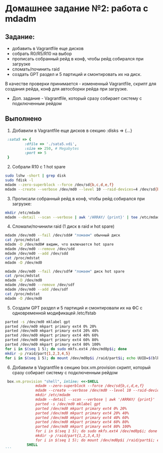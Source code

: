 # **Домашнее задание №2: работа с mdadm**

## **Задание:**
- добавить в Vagrantfile еще дисков
- собрать R0/R5/R10 на выбор
- прописать собранный рейд в конф, чтобы рейд собирался при загрузке
- сломать/починить raid
- создать GPT раздел и 5 партиций и смонтировать их на диск.

В качестве проверки принимается - измененный Vagrantfile, скрипт для
создания рейда, конф для автосборки рейда при загрузке.

* Доп. задание - Vagrantfile, который сразу собирает систему с подключенным
рейдом

## **Выполнено**

1. Добавили в Vagrantfile еще дисков в секцию  :disks => {...}
```ruby
 :sata5 => {
         :dfile => './sata5.vdi',
         :size => 250, # Megabytes
         :port => 5
 }
```

2. Собрали R10 с 1 hot spare
```bash
sudo lshw -short | grep disk
sudo fdisk -l
mdadm --zero-superblock --force /dev/sd{b,c,d,e,f}
mdadm --create --verbose /dev/md0 --level 10 --raid-devices=4 /dev/sd{b,c,d,e} --spare-devices=1 /dev/sdf
```
3. Прописали собранный рейд в конф, чтобы рейд собирался при загрузке:
```bash
mkdir /etc/mdadm
mdadm --detail --scan --verbose | awk '/ARRAY/ {print}' | tee /etc/mdadm/mdadm.conf
```

4. Сломали/починили raid (1 диск в raid и hot spare)
```bash
mdadm /dev/md0 --fail /dev/sdd# "ломаем" обычный диск
cat /proc/mdstat
mdadm -D /dev/md0# видим, что включается hot spare
mdadm /dev/md0 --remove /dev/sdd
mdadm /dev/md0 --add /dev/sdd
cat /proc/mdstat
mdadm -D /dev/md0

mdadm /dev/md0 --fail /dev/sdf# "ломаем" диск hot spare
cat /proc/mdstat
mdadm -D /dev/md0
mdadm /dev/md0 --remove /dev/sdf
mdadm /dev/md0 --add /dev/sdf
cat /proc/mdstat
mdadm -D /dev/md0
```

5. Создали GPT раздел и 5 партиций и смонтировали их на ФС с одновременной модификацей /etc/fstab
```bash
parted -s /dev/md0 mklabel gpt
parted /dev/md0 mkpart primary ext4 0% 20%
parted /dev/md0 mkpart primary ext4 20% 40%
parted /dev/md0 mkpart primary ext4 40% 60%
parted /dev/md0 mkpart primary ext4 60% 80%
parted /dev/md0 mkpart primary ext4 80% 100%
for i in $(seq 1 5); do sudo mkfs.ext4 /dev/md0p$i; done
mkdir -p /raid/part{1,2,3,4,5}
for i in $(seq 1 5); do mount /dev/md0p$i /raid/part$i; echo UUID=$(blkid -o value -s UUID /dev/md0p$i) /raid/part$i ext4 defaults 0 2 >> /etc/fstab; done
```
                                           
6. Добавили в Vagrantfile в секцию  box.vm.provision скрипт, который сразу собирает систему с подключенным рейдом
`````ruby
 box.vm.provision "shell", inline: <<-SHELL
              mdadm --zero-superblock --force /dev/sd{b,c,d,e,f}
              mdadm --create --verbose /dev/md0 --level 10 --raid-devices=4 /dev/sd{b,c,d,e} --spare-devices=1 /dev/sdf
              mkdir /etc/mdadm
              mdadm --detail --scan --verbose | awk '/ARRAY/ {print}' | tee /etc/mdadm/mdadm.conf
              parted -s /dev/md0 mklabel gpt
              parted /dev/md0 mkpart primary ext4 0% 20%
              parted /dev/md0 mkpart primary ext4 20% 40%
              parted /dev/md0 mkpart primary ext4 40% 60%
              parted /dev/md0 mkpart primary ext4 60% 80%
              parted /dev/md0 mkpart primary ext4 80% 100%
              for i in $(seq 1 5); do sudo mkfs.ext4 /dev/md0p$i; done
              mkdir -p /raid/part{1,2,3,4,5}
              for i in $(seq 1 5); do mount /dev/md0p$i /raid/part$i; echo UUID=$(blkid -o value -s UUID /dev/md0p$i) /raid/part$i ext4 defaults 0 2 >> /etc/fstab; done
          SHELL
```

